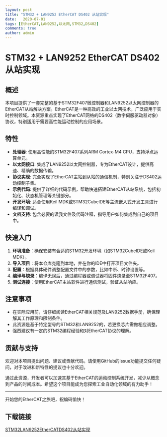 ```yaml
---
layout: post
title: "STM32 + LAN9252 EtherCAT DS402 从站实现"
date:   2020-07-01
tags: [EtherCAT,LAN9252,以太网,STM32,DS402]
comments: true
author: admin
---
```

# STM32 + LAN9252 EtherCAT DS402 从站实现

## 概述

本项目提供了一套完整的基于STM32F407微控制器和LAN9252以太网控制器的EtherCAT从站解决方案。EtherCAT是一种高效的工业以太网技术，广泛应用于实时控制领域。本资源重点实现了EtherCAT网络的DS402（数字伺服驱动器对象）协议，特别适用于需要高性能运动控制的应用场景。

## 特性

- **处理器**: 使用高性能的STM32F407系列ARM Cortex-M4 CPU，支持浮点运算单元。
- **以太网接口**: 集成了LAN9252以太网控制器，专为EtherCAT设计，提供高速、精确的数据传输。
- **协议实现**: 完全实现了EtherCAT主站到从站的通信机制，特别关注于DS402运动控制子集。
- **示例代码**: 提供了详细的代码示例，帮助快速搭建EtherCAT从站系统，包括初始化、状态机管理等关键部分。
- **开发环境**: 适合使用Keil MDK或STM32CubeIDE等主流嵌入式开发工具进行编译和调试。
- **文档支持**: 包含必要的读我文件及代码注释，指导用户如何集成到自己的项目中。

## 快速入门

1. **环境准备**：确保安装有合适的STM32开发环境（如STM32CubeIDE或Keil MDK）。
2. **导入项目**：将本仓库克隆到本地，并在你的IDE中打开项目文件夹。
3. **配置**：根据具体硬件调整配置文件中的参数，比如中断、时钟设置等。
4. **编译与烧录**：编译无误后，通过编程器或调试器将固件烧录至STM32F407。
5. **测试连接**：使用EtherCAT主站软件进行通信测试，验证从站响应。

## 注意事项

- 在实际应用前，请仔细阅读EtherCAT相关规范及LAN9252数据手册，确保理解其工作原理和限制条件。
- 此资源是基于特定型号的STM32和LAN9252的，若更换芯片需做相应调整。
- 强烈建议有一定的STM32编程经验和对EtherCAT协议的理解。

## 贡献与支持

欢迎对本项目提出问题、建议或贡献代码。请使用GitHub的Issue功能提交任何疑问，对于改进和新特性的提议也十分欢迎。

通过此资源，开发者可以加速其基于EtherCAT的运动控制系统开发，减少从概念到产品的时间成本。希望这个项目能成为您探索工业自动化领域的有力助手！

---

开始您的EtherCAT之旅吧，祝编码愉快！

## 下载链接

[STM32LAN9252EtherCATDS402从站实现](https://pan.quark.cn/s/3d6032b6f73c)